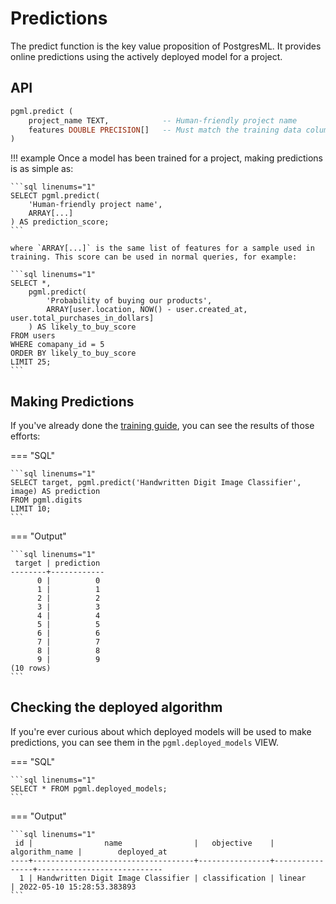 # Predictions

The predict function is the key value proposition of PostgresML. It provides online predictions using the actively deployed model for a project.

## API

```sql linenums="1" title="pgml.predict"
pgml.predict (
	project_name TEXT,            -- Human-friendly project name
	features DOUBLE PRECISION[]   -- Must match the training data column order
)
```

!!! example
    Once a model has been trained for a project, making predictions is as simple as:
    
    ```sql linenums="1"
    SELECT pgml.predict(
        'Human-friendly project name', 
        ARRAY[...]
    ) AS prediction_score;
    ```

    where `ARRAY[...]` is the same list of features for a sample used in training. This score can be used in normal queries, for example:

    ```sql linenums="1"
    SELECT *,
        pgml.predict(
            'Probability of buying our products',
            ARRAY[user.location, NOW() - user.created_at, user.total_purchases_in_dollars]
        ) AS likely_to_buy_score
    FROM users
    WHERE comapany_id = 5
    ORDER BY likely_to_buy_score
    LIMIT 25;
    ```


## Making Predictions

If you've already done the [training guide](/guides/training/), you can see the results of those efforts:

=== "SQL"

    ```sql linenums="1"
    SELECT target, pgml.predict('Handwritten Digit Image Classifier', image) AS prediction
    FROM pgml.digits 
    LIMIT 10;
    ```

=== "Output"

    ```sql linenums="1"
     target | prediction
    --------+------------
          0 |          0
          1 |          1
          2 |          2
          3 |          3
          4 |          4
          5 |          5
          6 |          6
          7 |          7
          8 |          8
          9 |          9
    (10 rows)
    ```

## Checking the deployed algorithm
If you're ever curious about which deployed models will be used to make predictions, you can see them in the `pgml.deployed_models` VIEW.

=== "SQL"

    ```sql linenums="1"
    SELECT * FROM pgml.deployed_models;
    ```

=== "Output"

    ```sql linenums="1"
     id |                name                |   objective    | algorithm_name |        deployed_at
    ----+------------------------------------+----------------+----------------+----------------------------
      1 | Handwritten Digit Image Classifier | classification | linear         | 2022-05-10 15:28:53.383893
    ```

